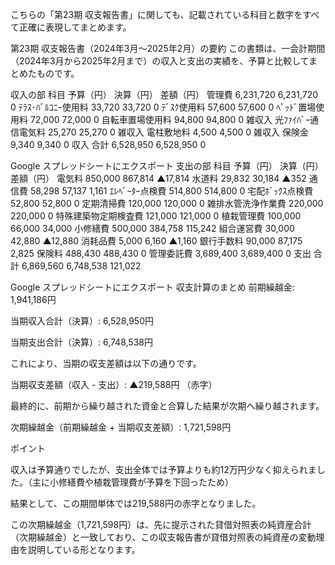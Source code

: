 こちらの「第23期 収支報告書」に関しても、記載されている科目と数字をすべて正確に表現してまとめます。

第23期 収支報告書（2024年3月〜2025年2月）の要約
この書類は、一会計期間（2024年3月から2025年2月まで）の収入と支出の実績を、予算と比較してまとめたものです。

収入の部
科目	予算（円）	決算（円）	差額（円）
管理費	6,231,720	6,231,720	0
ﾃﾗｽ･ﾊﾞﾙｺﾆｰ使用料	33,720	33,720	0
ﾃﾞｽｸ使用料	57,600	57,600	0
ﾍﾟｯﾄﾞ置場使用料	72,000	72,000	0
自転車置場使用料	94,800	94,800	0
雑収入 光ﾌｧｲﾊﾞｰ通信電気料	25,270	25,270	0
雑収入 電柱敷地料	4,500	4,500	0
雑収入 保険金	9,340	9,340	0
収入 合計	6,528,950	6,528,950	0

Google スプレッドシートにエクスポート
支出の部
科目	予算（円）	決算（円）	差額（円）
電気料	850,000	867,814	▲17,814
水道料	29,832	30,184	▲352
通信費	58,298	57,137	1,161
ｴﾚﾍﾞｰﾀｰ点検費	514,800	514,800	0
宅配ﾎﾞｯｸｽ点検費	52,800	52,800	0
定期清掃費	120,000	120,000	0
雑排水管洗浄作業費	220,000	220,000	0
特殊建築物定期検査費	121,000	121,000	0
植栽管理費	100,000	66,000	34,000
小修繕費	500,000	384,758	115,242
組合運営費	30,000	42,880	▲12,880
消耗品費	5,000	6,160	▲1,160
銀行手数料	90,000	87,175	2,825
保険料	488,430	488,430	0
管理委託費	3,689,400	3,689,400	0
支出 合計	6,869,560	6,748,538	121,022

Google スプレッドシートにエクスポート
収支計算のまとめ
前期繰越金: 1,941,186円

当期収入合計（決算）: 6,528,950円

当期支出合計（決算）: 6,748,538円

これにより、当期の収支差額は以下の通りです。

当期収支差額（収入 - 支出）: ▲219,588円 （赤字）

最終的に、前期から繰り越された資金と合算した結果が次期へ繰り越されます。

次期繰越金（前期繰越金 + 当期収支差額）: 1,721,598円

ポイント

収入は予算通りでしたが、支出全体では予算よりも約12万円少なく抑えられました。（主に小修繕費や植栽管理費が予算を下回ったため）

結果として、この期間単体では219,588円の赤字となりました。

この次期繰越金（1,721,598円）は、先に提示された貸借対照表の純資産合計（次期繰越金）と一致しており、この収支報告書が貸借対照表の純資産の変動理由を説明している形となります。